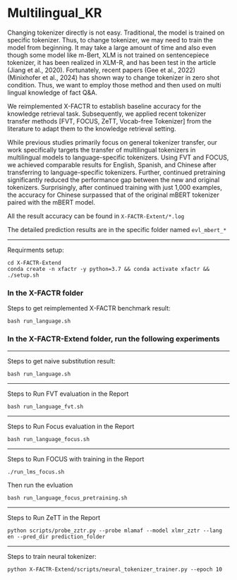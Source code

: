 # Multilingual_KR

Changing tokenizer directly is not easy. Traditional, the model is trained on specific tokenizer. Thus, to change tokenizer, we may need to train the model from beginning. It may take a large amount of time and also even though some model like m-Bert, XLM is not trained on sentencepiece tokenizer, it has been realized in XLM-R, and has been test in the article (Jiang et al., 2020). Fortunately, recent papers (Gee et al., 2022) (Minixhofer et al., 2024) has shown way to change tokenizer in zero shot condition. Thus, we want to employ those method and then used on multi lingual knowledge of fact Q&A.

We reimplemented X-FACTR to establish baseline accuracy for the knowledge retrieval task. Subsequently, we applied recent tokenizer transfer methods [FVT, FOCUS, ZeTT, Vocab-free Tokenizer] from the literature to adapt them to the knowledge retrieval setting. 

While previous studies primarily focus on general tokenizer transfer, our work specifically targets the transfer of multilingual tokenizers in multilingual models to language-specific tokenizers. Using FVT and FOCUS, we achieved comparable results for English, Spanish, and Chinese after transferring to language-specific tokenizers. Further, continued pretraining significantly reduced the performance gap between the new and original tokenizers. Surprisingly, after continued training with just 1,000 examples, the accuracy for Chinese surpassed that of the original mBERT tokenizer paired with the mBERT model.

All the result accuracy can be found in `X-FACTR-Extent/*.log`

The detailed prediction results are in the specific folder named `evl_mbert_*`

---
Requirments setup:
```
cd X-FACTR-Extend
conda create -n xfactr -y python=3.7 && conda activate xfactr && ./setup.sh
```

### In the X-FACTR folder
Steps to get reimplemented X-FACTR benchmark result:
```
bash run_language.sh
```

### In the X-FACTR-Extend folder, run the following experiments
---
Steps to get naive substitution result:
```
bash run_language.sh
```
---
Steps to Run FVT evaluation in the Report
```
bash run_language_fvt.sh
```
---
Steps to Run Focus evaluation in the Report
```
bash run_language_focus.sh
```
---
Steps to Run FOCUS with training in the Report
```
./run_lms_focus.sh
```
Then run the evluation
```
bash run_language_focus_pretraining.sh
```
---
Steps to Run ZeTT in the Report
```
python scripts/probe_zztr.py --probe mlamaf --model xlmr_zztr --lang en --pred_dir prediction_folder
```
---
Steps to train neural tokenizer:
```
python X-FACTR-Extend/scripts/neural_tokenizer_trainer.py --epoch 10
```
